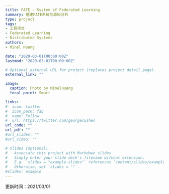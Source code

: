 ```yaml
---
title: FATE - System of Federated Learning
summary: 搭建FATE系统与源码分析
type: project
tags: 
- 工程项目
- Federated Learning
- Distributed Systems
authors:
- Minel Huang

date: "2020-03-01T00:00:00Z"
lastmod: "2020-03-01T00:00:00Z"

# Optional external URL for project (replaces project detail page).
external_link: ""

image:
  caption: Photo by MinelHuang
  focal_point: Smart

links:
#- icon: twitter
#  icon_pack: fab
#  name: Follow
#  url: https://twitter.com/georgecushen
url_code: ""
url_pdf: ""
#url_slides: ""
#url_video: ""

# Slides (optional).
#   Associate this project with Markdown slides.
#   Simply enter your slide deck's filename without extension.
#   E.g. `slides = "example-slides"` references `content/slides/example-slides.md`.
#   Otherwise, set `slides = ""`.
#slides: example
---
```


更新时间：2021/03/01
